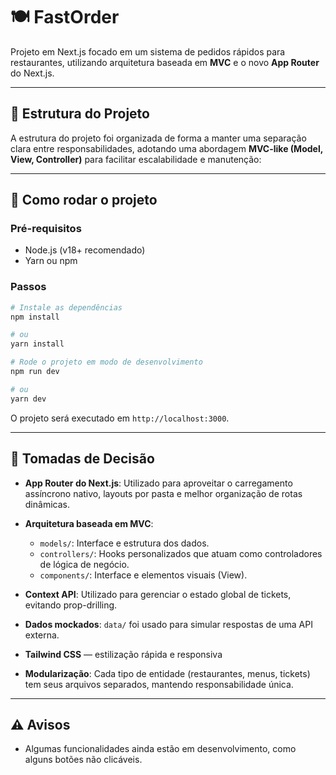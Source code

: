 
# 🍽️ FastOrder

Projeto em Next.js focado em um sistema de pedidos rápidos para restaurantes, utilizando arquitetura baseada em **MVC** e o novo **App Router** do Next.js.

---

## 📁 Estrutura do Projeto

A estrutura do projeto foi organizada de forma a manter uma separação clara entre responsabilidades, adotando uma abordagem **MVC-like (Model, View, Controller)** para facilitar escalabilidade e manutenção:


---

## 🚀 Como rodar o projeto

### Pré-requisitos

- Node.js (v18+ recomendado)
- Yarn ou npm

### Passos

```bash
# Instale as dependências
npm install

# ou
yarn install

# Rode o projeto em modo de desenvolvimento
npm run dev

# ou
yarn dev
````

O projeto será executado em `http://localhost:3000`.

---

## 🧠 Tomadas de Decisão

- **App Router do Next.js**: Utilizado para aproveitar o carregamento assíncrono nativo, layouts por pasta e melhor organização de rotas dinâmicas.
- **Arquitetura baseada em MVC**:

  - `models/`: Interface e estrutura dos dados.
  - `controllers/`: Hooks personalizados que atuam como controladores de lógica de negócio.
  - `components/`: Interface e elementos visuais (View).

- **Context API**: Utilizado para gerenciar o estado global de tickets, evitando prop-drilling.
- **Dados mockados**: `data/` foi usado para simular respostas de uma API externa.
- **Tailwind CSS** — estilização rápida e responsiva
- **Modularização**: Cada tipo de entidade (restaurantes, menus, tickets) tem seus arquivos separados, mantendo responsabilidade única.

---

## ⚠️ Avisos

- Algumas funcionalidades ainda estão em desenvolvimento, como alguns botões não clicáveis.
